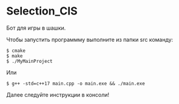 # Selection_CIS
Бот для игры в шашки.

Чтобы запустить программму выполните из папки src команду:
```Shell
$ cmake
$ make
$ ./MyMainProject
```

Или
```Shell
$ g++ -std=c++17 main.cpp -o main.exe && ./main.exe
```

Далее следуйте инструкции в консоли!
